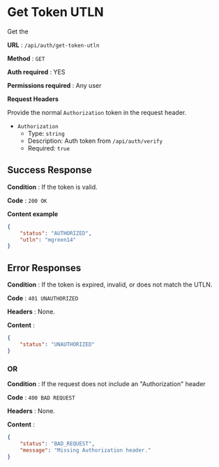 # Get Token UTLN

Get the

**URL** : `/api/auth/get-token-utln`

**Method** : `GET`

**Auth required** : YES

**Permissions required** : Any user

**Request Headers**

Provide the normal `Authorization` token in the request header.

* `Authorization`
  * Type: `string`
  * Description: Auth token from `/api/auth/verify`
  * Required: `true`

## Success Response

**Condition** : If the token is valid.

**Code** : `200 OK`

**Content example**

```json
{
    "status": "AUTHORIZED",
    "utln": "mgreen14"
}
```

## Error Responses

**Condition** : If the token is expired, invalid, or does not match the UTLN.

**Code** : `401 UNAUTHORIZED`

**Headers** : None.

**Content** :
```json
{
    "status": "UNAUTHORIZED"
}
```

### OR

**Condition** : If the request does not include an "Authorization" header

**Code** : `400 BAD REQUEST`

**Headers** : None.

**Content** :
```json
{
    "status": "BAD_REQUEST",
    "message": "Missing Authorization header."
}
```
